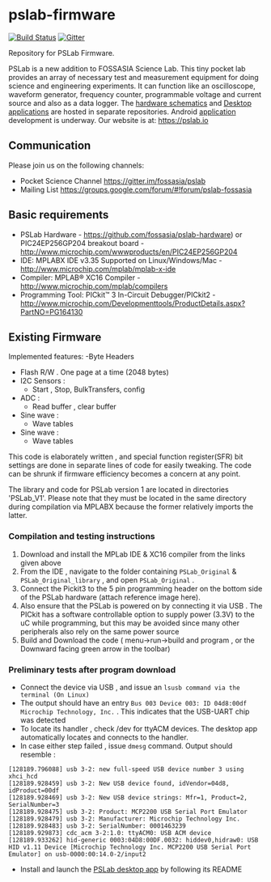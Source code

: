 # pslab-firmware

[![Build Status](https://travis-ci.org/fossasia/pslab-firmware.svg?branch=master)](https://travis-ci.org/fossasia/pslab-firmware)
[![Gitter](https://badges.gitter.im/fossasia/pslab.svg)](https://gitter.im/fossasia/pslab?utm_source=badge&utm_medium=badge&utm_campaign=pr-badge)

Repository for PSLab Firmware.

PSLab is a new addition to FOSSASIA Science Lab. This tiny pocket lab provides an array of necessary test and measurement equipment for doing science and engineering experiments. It can function like an oscilloscope, waveform generator, frequency counter, programmable voltage and current source and also as a data logger. The [hardware schematics](https://github.com/fossasia/pslab-hardware/) and [Desktop applications](https://github.com/fossasia/pslab-desktop-apps) are hosted in separate repositories. Android [application](https://github.com/fossasia/pslab-android) development is underway. Our website is at: https://pslab.io

## Communication

Please join us on the following channels:
* Pocket Science Channel https://gitter.im/fossasia/pslab
* Mailing List https://groups.google.com/forum/#!forum/pslab-fossasia

## Basic requirements 

- PSLab Hardware - https://github.com/fossasia/pslab-hardware) or PIC24EP256GP204 breakout board - http://www.microchip.com/wwwproducts/en/PIC24EP256GP204
- IDE: MPLABX IDE v3.35 Supported on Linux/Windows/Mac - http://www.microchip.com/mplab/mplab-x-ide
- Compiler: MPLAB® XC16 Compiler - http://www.microchip.com/mplab/compilers
- Programming Tool: PICkit™ 3 In-Circuit Debugger/PICkit2 - http://www.microchip.com/Developmenttools/ProductDetails.aspx?PartNO=PG164130

## Existing Firmware

Implemented features:
-Byte Headers 
+ Flash R/W . One page at a time (2048 bytes)
+ I2C Sensors :
  + Start , Stop, BulkTransfers, config
+ ADC :
  + Read buffer , clear buffer
+ Sine wave :
  + Wave tables 
+ Sine wave :
  + Wave tables 

This code is elaborately written , and special function register(SFR) bit settings are done in separate lines of code for easily tweaking. The code can be shrunk if firmware efficiency becomes a concern at any point. 

The library and code for PSLab version 1 are located in directories 'PSLab_V1'. Please note that they must be located in the same directory during compilation via MPLABX because the former relatively imports the latter.


### Compilation and testing instructions

1. Download and install the MPLab IDE & XC16 compiler from the links given above
2. From the IDE , navigate to the folder containing `PSLab_Original` & `PSLab_Original_library` , and open `PSLab_Original` .
3. Connect the Pickit3 to the 5 pin programming header on the bottom side of the PSLab hardware (attach reference image here).
4. Also ensure that the PSLab is powered on by connecting it via USB . The PICkit has a software controllable option to supply power (3.3V) to the uC while programming, but this may be avoided since many other peripherals also rely on the same power source
5. Build and Download the code ( menu->run->build and program , or the Downward facing green arrow in the toolbar)

### Preliminary tests after program download

- Connect the device via USB , and issue an `lsusb command via the terminal (On Linux)`
- The output should have an entry `Bus 003 Device 003: ID 04d8:00df Microchip Technology, Inc.` . This indicates that the USB-UART chip was detected 
- To locate its handler , check /dev for ttyACM devices. The desktop app automatically locates and connects to the handler.
- In case either step failed , issue `dmesg` command. Output should resemble :
```
[128189.796088] usb 3-2: new full-speed USB device number 3 using xhci_hcd
[128189.928459] usb 3-2: New USB device found, idVendor=04d8, idProduct=00df
[128189.928469] usb 3-2: New USB device strings: Mfr=1, Product=2, SerialNumber=3
[128189.928475] usb 3-2: Product: MCP2200 USB Serial Port Emulator
[128189.928479] usb 3-2: Manufacturer: Microchip Technology Inc.
[128189.928483] usb 3-2: SerialNumber: 0001463239
[128189.929873] cdc_acm 3-2:1.0: ttyACM0: USB ACM device
[128189.933262] hid-generic 0003:04D8:00DF.0032: hiddev0,hidraw0: USB HID v1.11 Device [Microchip Technology Inc. MCP2200 USB Serial Port Emulator] on usb-0000:00:14.0-2/input2
```
- Install and launch the [PSLab desktop app](https://github.com/fossasia/pslab-desktop-apps) by following its README
